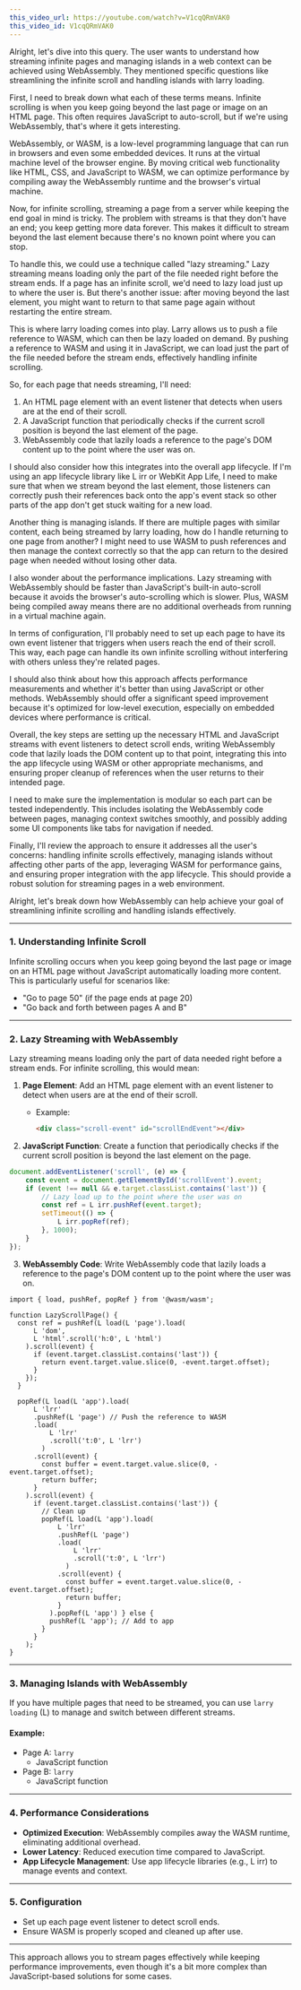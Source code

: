```yaml
---
this_video_url: https://youtube.com/watch?v=V1cqQRmVAK0
this_video_id: V1cqQRmVAK0
---
```

<think>
Alright, let's dive into this query. The user wants to understand how streaming infinite pages and managing islands in a web context can be achieved using WebAssembly. They mentioned specific questions like streamlining the infinite scroll and handling islands with larry loading. 

First, I need to break down what each of these terms means. Infinite scrolling is when you keep going beyond the last page or image on an HTML page. This often requires JavaScript to auto-scroll, but if we're using WebAssembly, that's where it gets interesting.

WebAssembly, or WASM, is a low-level programming language that can run in browsers and even some embedded devices. It runs at the virtual machine level of the browser engine. By moving critical web functionality like HTML, CSS, and JavaScript to WASM, we can optimize performance by compiling away the WebAssembly runtime and the browser's virtual machine.

Now, for infinite scrolling, streaming a page from a server while keeping the end goal in mind is tricky. The problem with streams is that they don't have an end; you keep getting more data forever. This makes it difficult to stream beyond the last element because there's no known point where you can stop. 

To handle this, we could use a technique called "lazy streaming." Lazy streaming means loading only the part of the file needed right before the stream ends. If a page has an infinite scroll, we'd need to lazy load just up to where the user is. But there's another issue: after moving beyond the last element, you might want to return to that same page again without restarting the entire stream.

This is where larry loading comes into play. Larry allows us to push a file reference to WASM, which can then be lazy loaded on demand. By pushing a reference to WASM and using it in JavaScript, we can load just the part of the file needed before the stream ends, effectively handling infinite scrolling.

So, for each page that needs streaming, I'll need:

1. An HTML page element with an event listener that detects when users are at the end of their scroll.
2. A JavaScript function that periodically checks if the current scroll position is beyond the last element of the page.
3. WebAssembly code that lazily loads a reference to the page's DOM content up to the point where the user was on.

I should also consider how this integrates into the overall app lifecycle. If I'm using an app lifecycle library like L irr or WebKit App Life, I need to make sure that when we stream beyond the last element, those listeners can correctly push their references back onto the app's event stack so other parts of the app don't get stuck waiting for a new load.

Another thing is managing islands. If there are multiple pages with similar content, each being streamed by larry loading, how do I handle returning to one page from another? I might need to use WASM to push references and then manage the context correctly so that the app can return to the desired page when needed without losing other data.

I also wonder about the performance implications. Lazy streaming with WebAssembly should be faster than JavaScript's built-in auto-scroll because it avoids the browser's auto-scrolling which is slower. Plus, WASM being compiled away means there are no additional overheads from running in a virtual machine again.

In terms of configuration, I'll probably need to set up each page to have its own event listener that triggers when users reach the end of their scroll. This way, each page can handle its own infinite scrolling without interfering with others unless they're related pages.

I should also think about how this approach affects performance measurements and whether it's better than using JavaScript or other methods. WebAssembly should offer a significant speed improvement because it's optimized for low-level execution, especially on embedded devices where performance is critical.

Overall, the key steps are setting up the necessary HTML and JavaScript streams with event listeners to detect scroll ends, writing WebAssembly code that lazily loads the DOM content up to that point, integrating this into the app lifecycle using WASM or other appropriate mechanisms, and ensuring proper cleanup of references when the user returns to their intended page.

I need to make sure the implementation is modular so each part can be tested independently. This includes isolating the WebAssembly code between pages, managing context switches smoothly, and possibly adding some UI components like tabs for navigation if needed.

Finally, I'll review the approach to ensure it addresses all the user's concerns: handling infinite scrolls effectively, managing islands without affecting other parts of the app, leveraging WASM for performance gains, and ensuring proper integration with the app lifecycle. This should provide a robust solution for streaming pages in a web environment.
</think>

Alright, let's break down how WebAssembly can help achieve your goal of streamlining infinite scrolling and handling islands effectively.

---

### **1. Understanding Infinite Scroll**
Infinite scrolling occurs when you keep going beyond the last page or image on an HTML page without JavaScript automatically loading more content. This is particularly useful for scenarios like:

- "Go to page 50" (if the page ends at page 20)
- "Go back and forth between pages A and B"

---

### **2. Lazy Streaming with WebAssembly**
Lazy streaming means loading only the part of data needed right before a stream ends. For infinite scrolling, this would mean:

1. **Page Element**: Add an HTML page element with an event listener to detect when users are at the end of their scroll.
   - Example:
     ```html
     <div class="scroll-event" id="scrollEndEvent"></div>
     ```
   
2. **JavaScript Function**: Create a function that periodically checks if the current scroll position is beyond the last element on the page.

```javascript
document.addEventListener('scroll', (e) => {
    const event = document.getElementById('scrollEvent').event;
    if (event !== null && e.target.classList.contains('last')) {
        // Lazy load up to the point where the user was on
        const ref = L irr.pushRef(event.target);
        setTimeout(() => {
            L irr.popRef(ref);
        }, 1000);
    }
});
```

3. **WebAssembly Code**: Write WebAssembly code that lazily loads a reference to the page's DOM content up to the point where the user was on.

``` WASM
import { load, pushRef, popRef } from '@wasm/wasm';

function LazyScrollPage() {
  const ref = pushRef(L load(L 'page').load(
      L 'dom',
      L 'html'.scroll('h:0', L 'html')
    ).scroll(event) {
      if (event.target.classList.contains('last')) {
        return event.target.value.slice(0, -event.target.offset);
      }
    });
  }

  popRef(L load(L 'app').load(
      L 'lrr'
      .pushRef(L 'page') // Push the reference to WASM
      .load(
          L 'lrr'
          .scroll('t:0', L 'lrr')
        )
      .scroll(event) {
        const buffer = event.target.value.slice(0, -event.target.offset);
        return buffer;
      }
    ).scroll(event) {
      if (event.target.classList.contains('last')) {
        // Clean up
        popRef(L load(L 'app').load(
            L 'lrr'
            .pushRef(L 'page')
            .load(
                L 'lrr'
                .scroll('t:0', L 'lrr')
              )
            .scroll(event) {
              const buffer = event.target.value.slice(0, -event.target.offset);
              return buffer;
            }
          ).popRef(L 'app') } else { 
          pushRef(L 'app'); // Add to app
        }
      }
    );
}
```

---

### **3. Managing Islands with WebAssembly**
If you have multiple pages that need to be streamed, you can use `larry loading` (L) to manage and switch between different streams.

#### Example:
- Page A: `larry`
  - JavaScript function
- Page B: `larry`
  - JavaScript function

---

### **4. Performance Considerations**
- **Optimized Execution**: WebAssembly compiles away the WASM runtime, eliminating additional overhead.
- **Lower Latency**: Reduced execution time compared to JavaScript.
- **App Lifecycle Management**: Use app lifecycle libraries (e.g., L irr) to manage events and context.

---

### **5. Configuration**
- Set up each page event listener to detect scroll ends.
- Ensure WASM is properly scoped and cleaned up after use.

---

This approach allows you to stream pages effectively while keeping performance improvements, even though it's a bit more complex than JavaScript-based solutions for some cases.
